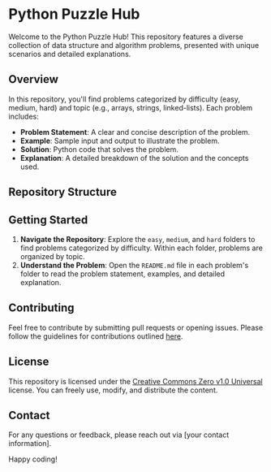 # Python Puzzle Hub

Welcome to the Python Puzzle Hub! This repository features a diverse collection of data structure and algorithm problems, presented with unique scenarios and detailed explanations.

## Overview

In this repository, you'll find problems categorized by difficulty (easy, medium, hard) and topic (e.g., arrays, strings, linked-lists). Each problem includes:

- **Problem Statement**: A clear and concise description of the problem.
- **Example**: Sample input and output to illustrate the problem.
- **Solution**: Python code that solves the problem.
- **Explanation**: A detailed breakdown of the solution and the concepts used.

## Repository Structure
## Getting Started

1. **Navigate the Repository**: Explore the `easy`, `medium`, and `hard` folders to find problems categorized by difficulty. Within each folder, problems are organized by topic.
2. **Understand the Problem**: Open the `README.md` file in each problem's folder to read the problem statement, examples, and detailed explanation.

## Contributing

Feel free to contribute by submitting pull requests or opening issues. Please follow the guidelines for contributions outlined [here](CONTRIBUTING.md).

## License

This repository is licensed under the [Creative Commons Zero v1.0 Universal](http://creativecommons.org/publicdomain/zero/1.0/) license. You can freely use, modify, and distribute the content.

## Contact

For any questions or feedback, please reach out via [your contact information].

Happy coding!
